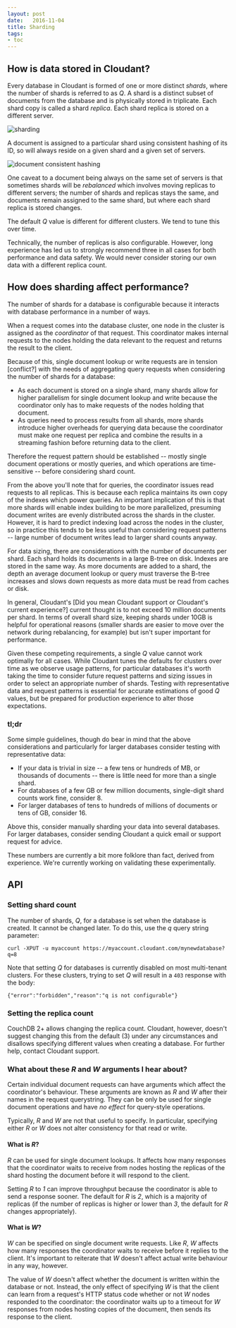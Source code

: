 ```yaml
---
layout: post
date:   2016-11-04
title: Sharding
tags:
- toc
---
```


## How is data stored in Cloudant?

Every database in Cloudant is formed of one or more distinct _shards_, where the number of shards is referred to as _Q_. A shard is a distinct subset of documents from the database and is physically stored in triplicate. Each shard copy is called a shard _replica_. Each shard replica is stored on a different server.

![sharding](images/sharding-database.png)

A document is assigned to a particular shard using consistent hashing of its ID, so will always reside on a given shard and a given set of servers.

![document consistent hashing](images/sharding-document.png)

One caveat to a document being always on the same set of servers is that sometimes shards will be _rebalanced_ which involves moving replicas to different servers; the number of shards and replicas stays the same, and documents remain assigned to the same shard, but where each shard replica is stored changes.

The default _Q_ value is different for different clusters. We tend to tune this over time.

Technically, the number of replicas is also configurable. However, long experience has led us to strongly recommend three in all cases for both performance and data safety. We would never consider storing our own data with a different replica count.


## How does sharding affect performance?

The number of shards for a database is configurable because it interacts with database performance in a number of ways.

When a request comes into the database cluster, one node in the cluster is assigned as the _coordinator_ of that request. This coordinator makes internal requests to the nodes holding the data relevant to the request and returns the result to the client.

Because of this, single document lookup or write requests are in tension [conflict?] with the needs of aggregating query requests when considering the number of shards for a database:

- As each document is stored on a single shard, many shards allow for higher parallelism for single document lookup and write because the coordinator only has to make requests of the nodes holding that document.
- As queries need to process results from all shards, more shards introduce higher overheads for querying data because the coordinator must make one request per replica and combine the results in a streaming fashion before returning data to the client.

Therefore the request pattern should be established -- mostly single document operations or mostly queries, and which operations are time-sensitive -- before considering shard count.

From the above you'll note that for queries, the coordinator issues read requests to all replicas. This is because each replica maintains its own copy of the indexes which power queries. An important implication of this is that more shards will enable index building to be more parallelized, presuming document writes are evenly distributed across the shards in the cluster. However, it is hard to predict indexing load across the nodes in the cluster, so in practice this tends to be less useful than considering request patterns -- large number of document writes lead to larger shard counts anyway.

For data sizing, there are considerations with the number of documents per shard. Each shard holds its documents in a large B-tree on disk. Indexes are stored in the same way. As more documents are added to a shard, the depth an average document lookup or query must traverse the B-tree increases and slows down requests as more data must be read from caches or disk.

In general, Cloudant's [Did you mean Cloudant support or Cloudant's current experience?] current thought is to not exceed 10 million documents per shard. In terms of overall shard size, keeping shards under 10GB is helpful for operational reasons (smaller shards are easier to move over the network during rebalancing, for example) but isn't super important for performance.

Given these competing requirements, a single _Q_ value cannot work optimally for all cases. While Cloudant tunes the defaults for clusters over time as we observe usage patterns, for particular databases it's worth taking the time to consider future request patterns and sizing issues in order to select an appropriate number of shards. Testing with representative data and request patterns is essential for accurate estimations of good _Q_ values, but be prepared for production experience to alter those expectations.

### tl;dr

Some simple guidelines, though do bear in mind that the above considerations and particularly for larger databases consider testing with representative data:

- If your data is trivial in size -- a few tens or hundreds of MB, or thousands of documents -- there is little need for more than a single shard.
- For databases of a few GB or few million documents, single-digit shard counts work fine, consider 8.
- For larger databases of tens to hundreds of millions of documents or tens of GB, consider 16.

Above this, consider manually sharding your data into several databases. For larger databases, consider sending Cloudant a quick email or support request for advice.

These numbers are currently a bit more folklore than fact, derived from experience. We're currently working on validating these experimentally.

## API

### Setting shard count

The number of shards, _Q_, for a database is set when the database is created. It cannot be changed later. To do this, use the _q_ query string parameter:

```
curl -XPUT -u myaccount https://myaccount.cloudant.com/mynewdatabase?q=8
```

Note that setting _Q_ for databases is currently disabled on most multi-tenant clusters. For these clusters, trying to set _Q_ will result in a `403` response with the body:

```
{"error":"forbidden","reason":"q is not configurable"}
```

### Setting the replica count

CouchDB 2+ allows changing the replica count. Cloudant, however, doesn't suggest changing this from the default (3) under any circumstances and disallows specifying different values when creating a database. For further help, contact Cloudant support.

### What about these _R_ and _W_ arguments I hear about?

Certain individual document requests can have arguments which affect the coordinator's behaviour. These arguments are known as _R_ and _W_ after their names in the request querystring. They can be only be used for single document operations and have _no effect_ for query-style operations.

Typically, _R_ and _W_ are not that useful to specify. In particular, specifying either _R_ or _W_ does not alter consistency for that read or write.

#### What is _R_?

_R_ can be used for single document lookups. It affects how many responses that the coordinator waits to receive from nodes hosting the replicas of the shard hosting the document before it will respond to the client. 

Setting _R_ to _1_ can improve throughput because the coordinator is able to send a response sooner. The default for _R_ is _2_, which is a majority of replicas (if the number of replicas is higher or lower than _3_, the default for _R_ changes appropriately).

#### What is _W_?

_W_ can be specified on single document write requests. Like _R_, _W_ affects how many responses the coordinator waits to receive before it replies to the client. It's important to reiterate that _W_ doesn't affect actual write behaviour in any way, however.

The value of _W_ doesn't affect whether the document is written within the database or not. Instead, the only effect of specifying _W_ is that the client can learn from a request's HTTP status code whether or not _W_ nodes responded to the coordinator: the coordinator waits up to a timeout for _W_ responses from nodes hosting copies of the document, then sends its response to the client.
